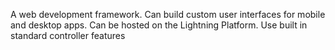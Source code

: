 
A web development framework.
Can build custom user interfaces for mobile and desktop apps.
Can be hosted on the Lightning Platform.
Use built in standard controller features